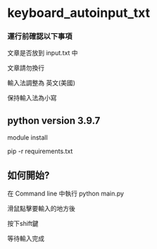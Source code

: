 # keyboard_autoinput_txt

### 運行前確認以下事項

文章是否放到 input.txt 中

文章請勿換行

輸入法調整為 英文(美國)

保持輸入法為小寫

## python version 3.9.7

module install

pip -r requirements.txt

## 如何開始?

在 Command line 中執行 python main.py

滑鼠點擊要輸入的地方後

按下shift鍵

等待輸入完成
